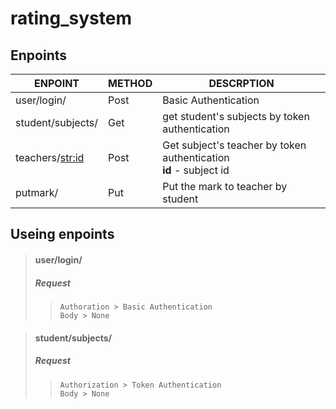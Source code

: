 # rating_system

## Enpoints

| ENPOINT | METHOD | DESCRPTION |
|---------|--------|------------|
| user/login/ | Post | Basic Authentication |
| student/subjects/ | Get | get student's subjects by token authentication |
| teachers/<str:id> | Post | Get subject's teacher by token authentication<br/>**id** - subject id |
| putmark/ | Put | Put the mark to teacher by student |


## Useing enpoints

> #### user/login/
> ##### Request
>> `Authoration > Basic Authentication` <br/>`Body > None`

> #### student/subjects/
> ##### Request
>> `Authorization > Token Authentication` <br/> `Body > None`